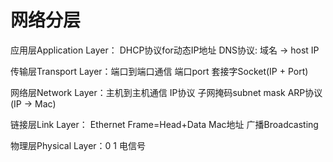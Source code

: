 
# 网络分层
应用层Application Layer：
	DHCP协议for动态IP地址
	DNS协议: 域名 -> host IP

传输层Transport Layer：端口到端口通信
	端口port
	套接字Socket(IP + Port)

网络层Network Layer：主机到主机通信
	IP协议
	子网掩码subnet mask
	ARP协议(IP -> Mac)

链接层Link Layer：
	Ethernet  Frame=Head+Data
	Mac地址
	广播Broadcasting

物理层Physical Layer：0 1 电信号